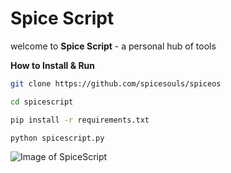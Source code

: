 # Spice Script

welcome to **Spice Script** - a personal hub of tools

**How to Install & Run**
```bash
git clone https://github.com/spicesouls/spiceos

cd spicescript

pip install -r requirements.txt

python spicescript.py
```
![Image of SpiceScript](LLRlDbt68q.gif)
